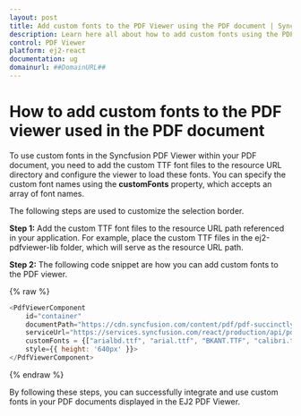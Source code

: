 ```yaml
---
layout: post
title: Add custom fonts to the PDF Viewer using the PDF document | Syncfusion
description: Learn here all about how to add custom fonts using the PDF document in Syncfusion React Pdfviewer component of Syncfusion Essential JS 2 and more.
control: PDF Viewer 
platform: ej2-react
documentation: ug
domainurl: ##DomainURL##
---
```


# How to add custom fonts to the PDF viewer used in the PDF document

To use custom fonts in the Syncfusion PDF Viewer within your PDF document, you need to add the custom TTF font files to the resource URL directory and configure the viewer to load these fonts. You can specify the custom font names using the
**customFonts** property, which accepts an array of font names.

The following steps are used to customize the selection border.

**Step 1:** Add the custom TTF font files to the resource URL path referenced in your application. For example, place the custom TTF files in the ej2-pdfviewer-lib folder, which will serve as the resource URL path.

**Step 2:** The following code snippet are how you can add custom fonts to the PDF viewer.

{% raw %}

```javascript
<PdfViewerComponent
    id="container"
    documentPath="https://cdn.syncfusion.com/content/pdf/pdf-succinctly.pdf"
    serviceUrl="https://services.syncfusion.com/react/production/api/pdfviewer"
    customFonts = {["arialbd.ttf", "arial.ttf", "BKANT.TTF", "calibri.ttf", "GARA.TTF", "GARAIT.TTF", "msgothic.ttc", "trebuc.ttf", "wingding.ttf"]}
    style={{ height: '640px' }}>
</PdfViewerComponent>

```
{% endraw %}

By following these steps, you can successfully integrate and use custom fonts in your PDF documents displayed in the EJ2 PDF Viewer.